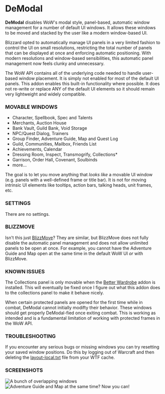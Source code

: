 # DeModal

**DeModal** disables WoW's modal style, panel-based, automatic window management for a number of default UI windows. It allows these windows to be moved and stacked by the user like a modern window-based UI. 

Blizzard opted to automatically manage UI panels in a very limited fashion to control the UI on small resolutions, restricting the total number of panels that can be displayed at once and enforcing automatic positioning. With modern resolutions and window-based sensibilities, this automatic panel management now feels clunky and unnecessary.

The WoW API contains all of the underlying code needed to handle user-based window placement. It is simply not enabled for most of the default UI panels. This addon enables this built-in functionality where possible. It does not re-write or replace ANY of the default UI elements so it should remain very lightweight and widely compatible.

### MOVABLE WINDOWS
  
  - Character, Spellbook, Spec and Talents
  - Merchants, Auction House
  - Bank Vault, Guild Bank, Void Storage
  - NPC/Quest Dialog, Trainers
  - Group Finder, Adventure Guide, Map and Quest Log
  - Guild, Communities, Mailbox, Friends List
  - Achievements, Calendar
  - Dressing Room, Inspect, Transmogrify, Collections*
  - Garrison, Order Hall, Covenant, Soulbinds
  - more...

The goal is to let you move anything that *looks like* a movable UI window (e.g. panels with a well-defined frame or title bar). It is not for moving intrinsic UI elements like tooltips, action bars, talking heads, unit frames, etc.

### SETTINGS

There are no settings.

### BLIZZMOVE

Isn't this just [BlizzMove](https://www.curseforge.com/wow/addons/blizzmove)? They are similar, but BlizzMove does not fully disable the automatic panel management and does not allow unlimited panels to be open at once. For example, you cannot have the Adventure Guide and Map open at the same time in the default WoW UI *or* with BlizzMove.

### KNOWN ISSUES

The Collections panel is only movable when the [Better Wardrobe](https://www.curseforge.com/wow/addons/better-wardrobe-and-transmog) addon is installed. This will eventually be fixed once I figure out what this addon does to the collections panel to make it behave nicely.

When certain protected panels are opened for the first time while in combat, DeModal cannot initially modifty their behavior. These windows should get properly DeModal-fied once exiting combat. This is working as intended and is a fundamental limitation of working with protected frames in the WoW API.

### TROUBLESHOOTING

If you encounter any serious bugs or missing windows you can try resetting your saved window positions. Do this by logging out of Warcraft and then deleting the [layout-local.txt](https://wowpedia.fandom.com/wiki/Layout-local.txt) file from your WTF cache.

### SCREENSHOTS
![A bunch of overlapping windows](https://github.com/nezroy/DeModal/blob/main/screenshots/lots_of_windows.jpg?raw=true)
![Adventure Guide and Map at the same time? Now you can!](https://github.com/nezroy/DeModal/blob/main/screenshots/adventure_guide_and_map.jpg?raw=true)
